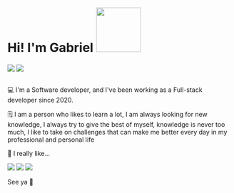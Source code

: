 # Hi! I'm Gabriel <img src="https://png.pngtree.com/png-vector/20220806/ourmid/pngtree-processor-vector-png-image_6101043.png" width="100px">

<span>
  <img align="center" src="https://github-readme-stats.vercel.app/api?username=behappyOS&show_icons=true&count_private=true&theme=synthwave&hide=issues&hide_border=true&line_height=24&layout=compact&tsdsfs=sdfdsf" />
</span>
<span>
  <img align="center" src="https://github-readme-stats.vercel.app/api/top-langs?username=behappyOS&layout=compact&theme=synthwave&count_private=true&hide_border=true&card_width=290&tsdsfs=sdfdsf" />
</span>
<div>&nbsp;</div>

💻 I'm a Software developer, and I've been working as a Full-stack developer since 2020.

🗒️ I am a person who likes to learn a lot, I am always looking for new knowledge, I always try to give the best of myself, knowledge is never too much, I like to take on challenges that can make me better every day in my professional and personal life

🍄 I really like... 

![](https://img.shields.io/badge/Laravel-FF2D20?style=for-the-badge&logo=laravel&logoColor=white)
![](https://img.shields.io/badge/PHP-777BB3?style=for-the-badge&logo=php&logoColor=white)
![](https://img.shields.io/badge/MYSQL-3E6E93?style=for-the-badge&logo=mysql&logoColor=white)

See ya 👋
